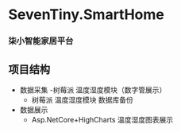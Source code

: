 # SevenTiny.SmartHome
### 柒小智能家居平台
## 项目结构
- 数据采集
    -树莓派 温度湿度模块（数字管展示）
    - 树莓派 温度湿度模块 数据库备份
- 数据展示
    - Asp.NetCore+HighCharts 温度湿度图表展示
